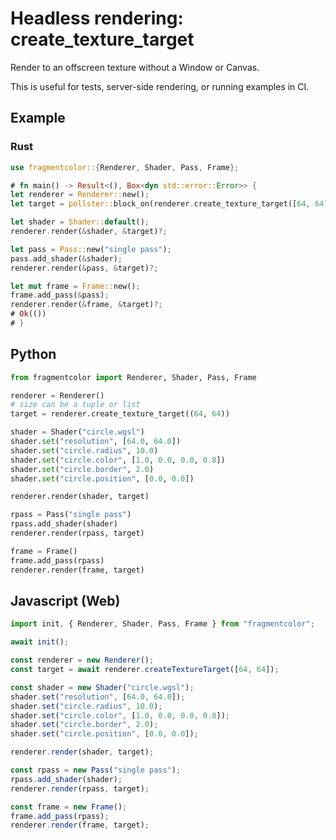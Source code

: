 # Headless rendering: create_texture_target

Render to an offscreen texture without a Window or Canvas.

This is useful for tests, server-side rendering, or running examples in CI.

## Example

### Rust

```rust path=null start=null
use fragmentcolor::{Renderer, Shader, Pass, Frame};

# fn main() -> Result<(), Box<dyn std::error::Error>> {
let renderer = Renderer::new();
let target = pollster::block_on(renderer.create_texture_target([64, 64]))?;

let shader = Shader::default();
renderer.render(&shader, &target)?;

let pass = Pass::new("single pass");
pass.add_shader(&shader);
renderer.render(&pass, &target)?;

let mut frame = Frame::new();
frame.add_pass(&pass);
renderer.render(&frame, &target)?;
# Ok(())
# }
```

## Python

```python path=null start=null
from fragmentcolor import Renderer, Shader, Pass, Frame

renderer = Renderer()
# size can be a tuple or list
target = renderer.create_texture_target((64, 64))

shader = Shader("circle.wgsl")
shader.set("resolution", [64.0, 64.0])
shader.set("circle.radius", 10.0)
shader.set("circle.color", [1.0, 0.0, 0.0, 0.8])
shader.set("circle.border", 2.0)
shader.set("circle.position", [0.0, 0.0])

renderer.render(shader, target)

rpass = Pass("single pass")
rpass.add_shader(shader)
renderer.render(rpass, target)

frame = Frame()
frame.add_pass(rpass)
renderer.render(frame, target)
```

## Javascript (Web)

```js path=null start=null
import init, { Renderer, Shader, Pass, Frame } from "fragmentcolor";

await init();

const renderer = new Renderer();
const target = await renderer.createTextureTarget([64, 64]);

const shader = new Shader("circle.wgsl");
shader.set("resolution", [64.0, 64.0]);
shader.set("circle.radius", 10.0);
shader.set("circle.color", [1.0, 0.0, 0.0, 0.8]);
shader.set("circle.border", 2.0);
shader.set("circle.position", [0.0, 0.0]);

renderer.render(shader, target);

const rpass = new Pass("single pass");
rpass.add_shader(shader);
renderer.render(rpass, target);

const frame = new Frame();
frame.add_pass(rpass);
renderer.render(frame, target);
```
